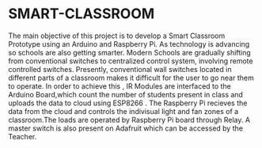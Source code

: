 # SMART-CLASSROOM
The main objective of this project is to develop a Smart Classroom Prototype using an Arduino and Raspberry Pi.
As technology is advancing so schools are also getting smarter. Modern Schools are gradually shifting from conventional switches to centralized control system, involving remote controlled switches. Presently, conventional wall switches located in different
parts of a classroom makes it difficult for the user to go near them to operate. 
In order to achieve this , IR Modules are interfaced to the Arduino Board,which count the number of students present in class and uploads the data to cloud using ESP8266 . The Raspberry Pi recieves the data from the cloud and controls the indivisual light and fan
zones of a classroom.The loads are operated by Raspberry Pi board through Relay. A master switch is also present on Adafruit which can be accessed by the Teacher.

